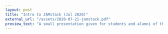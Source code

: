 ```yaml
---
layout: post
title: "Intro to JAMstack (Jul 2020)"
external_url: "/assets/2020-07-21-jamstack.pdf"
preview_text: "A small presentation given for students and alumni of the Flatiron School about the \"JAMstack\", a newer approach to building modern web applications, and why it's interesting to me (as a reliability engineer) in addition to web developers."
---
```

